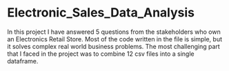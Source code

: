 # Electronic_Sales_Data_Analysis
In this project I have answered 5 questions from the stakeholders who own an Electronics Retail Store.
Most of the code written in the file is simple, but it solves complex real world business problems.
The most challenging part that I faced in the project was to combine 12 csv files into a single dataframe.

